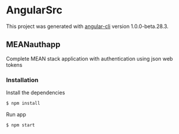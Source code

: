 # AngularSrc

This project was generated with [angular-cli](https://github.com/angular/angular-cli) version 1.0.0-beta.28.3.

## MEANauthapp

Complete MEAN stack application with authentication using json web tokens

### Installation

Install the dependencies

```sh
$ npm install
```
Run app

```sh
$ npm start
